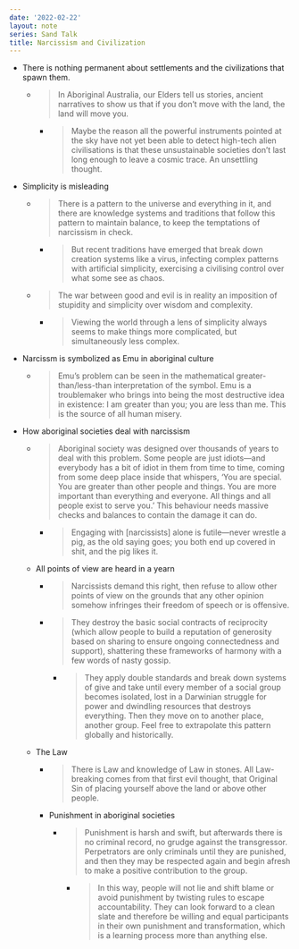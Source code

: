 ```yaml
---
date: '2022-02-22'
layout: note
series: Sand Talk
title: Narcissism and Civilization
---
```


- There is nothing permanent about settlements and the civilizations that spawn them.
	- > In Aboriginal Australia, our Elders tell us stories, ancient narratives to show us that if you don’t move with the land, the land will move you.
		- > Maybe the reason all the powerful instruments pointed at the sky have not yet been able to detect high-tech alien civilisations is that these unsustainable societies don’t last long enough to leave a cosmic trace. An unsettling thought.
- Simplicity is misleading
    - > There is a pattern to the universe and everything in it, and there are knowledge systems and traditions that follow this pattern to maintain balance, to keep the temptations of narcissism in check.
        - > But recent traditions have emerged that break down creation systems like a virus, infecting complex patterns with artificial simplicity, exercising a civilising control over what some see as chaos.
    - > The war between good and evil is in reality an imposition of stupidity and simplicity over wisdom and complexity.
        - > Viewing the world through a lens of simplicity always seems to make things more complicated, but simultaneously less complex.
- Narcissm is symbolized as Emu in aboriginal culture
	- > Emu’s problem can be seen in the mathematical greater-than/less-than interpretation of the symbol. Emu is a troublemaker who brings into being the most destructive idea in existence: I am greater than you; you are less than me. This is the source of all human misery.
- How aboriginal societies deal with narcissism
	- > Aboriginal society was designed over thousands of years to deal with this problem. Some people are just idiots—and everybody has a bit of idiot in them from time to time, coming from some deep place inside that whispers, ‘You are special. You are greater than other people and things. You are more important than everything and everyone. All things and all people exist to serve you.’ This behaviour needs massive checks and balances to contain the damage it can do.
		- > Engaging with [narcissists] alone is futile—never wrestle a pig, as the old saying goes; you both end up covered in shit, and the pig likes it.
	- All points of view are heard in a yearn
		- > Narcissists demand this right, then refuse to allow other points of view on the grounds that any other opinion somehow infringes their freedom of speech or is offensive. 
		- > They destroy the basic social contracts of reciprocity (which allow people to build a reputation of generosity based on sharing to ensure ongoing connectedness and support), shattering these frameworks of harmony with a few words of nasty gossip.
			- > They apply double standards and break down systems of give and take until every member of a social group becomes isolated, lost in a Darwinian struggle for power and dwindling resources that destroys everything. Then they move on to another place, another group. Feel free to extrapolate this pattern globally and historically.
	- The Law
		-  > There is Law and knowledge of Law in stones. All Law-breaking comes from that first evil thought, that Original Sin of placing yourself above the land or above other people.
		- Punishment in aboriginal societies
			- > Punishment is harsh and swift, but afterwards there is no criminal record, no grudge against the transgressor. Perpetrators are only criminals until they are punished, and then they may be respected again and begin afresh to make a positive contribution to the group.
				- > In this way, people will not lie and shift blame or avoid punishment by twisting rules to escape accountability. They can look forward to a clean slate and therefore be willing and equal participants in their own punishment and transformation, which is a learning process more than anything else.